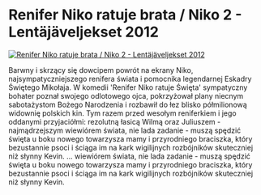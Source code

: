 Renifer Niko ratuje brata / Niko 2 - Lentäjäveljekset 2012 
=============
[![Renifer Niko ratuje brata / Niko 2 - Lentäjäveljekset 2012 ](http://vidos.pl/images/player.gif)](http://vidos.pl/renifer-niko-ratuje-brata-niko-2-lentjveljekset-2012)

 Barwny i skrzący się dowcipem powrót na ekrany Niko, najsympatyczniejszego renifera świata i pomocnika legendarnej Eskadry Świętego Mikołaja. W komedii 'Renifer Niko ratuje Święta' sympatyczny bohater poznał swojego odlotowego ojca, pokrzyżował plany niecnym sabotażystom Bożego Narodzenia i rozbawił do łez blisko półmilionową widownię polskich kin. Tym razem przed wesołym reniferkiem i jego oddanymi przyjaciółmi: rezolutną łasicą Wilmą oraz Juliuszem - najmądrzejszym wiewiórem świata, nie lada zadanie - muszą spędzić święta u boku nowego towarzysza mamy i przyrodniego braciszka, który bezustannie psoci i ściąga im na kark wigilijnych rozbójników skuteczniej niż słynny Kevin.   ... wiewiórem świata, nie lada zadanie - muszą spędzić święta u boku nowego towarzysza mamy i przyrodniego braciszka, który bezustannie psoci i ściąga im na kark wigilijnych rozbójników skuteczniej niż słynny Kevin.
